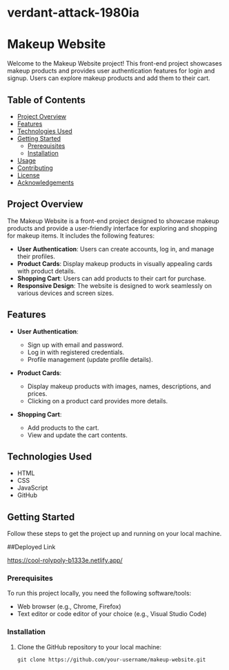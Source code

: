 # verdant-attack-1980ia

# Makeup Website

Welcome to the Makeup Website project! This front-end project showcases makeup products and provides user authentication features for login and signup. Users can explore makeup products and add them to their cart.

## Table of Contents

- [Project Overview](#project-overview)
- [Features](#features)
- [Technologies Used](#technologies-used)
- [Getting Started](#getting-started)
  - [Prerequisites](#prerequisites)
  - [Installation](#installation)
- [Usage](#usage)
- [Contributing](#contributing)
- [License](#license)
- [Acknowledgements](#acknowledgements)

## Project Overview

The Makeup Website is a front-end project designed to showcase makeup products and provide a user-friendly interface for exploring and shopping for makeup items. It includes the following features:

- **User Authentication**: Users can create accounts, log in, and manage their profiles.
- **Product Cards**: Display makeup products in visually appealing cards with product details.
- **Shopping Cart**: Users can add products to their cart for purchase.
- **Responsive Design**: The website is designed to work seamlessly on various devices and screen sizes.

## Features

- **User Authentication**:
  - Sign up with email and password.
  - Log in with registered credentials.
  - Profile management (update profile details).

- **Product Cards**:
  - Display makeup products with images, names, descriptions, and prices.
  - Clicking on a product card provides more details.

- **Shopping Cart**:
  - Add products to the cart.
  - View and update the cart contents.

## Technologies Used

- HTML
- CSS
- JavaScript
- GitHub

## Getting Started

Follow these steps to get the project up and running on your local machine.


##Deployed Link

   https://cool-rolypoly-b1333e.netlify.app/

### Prerequisites

To run this project locally, you need the following software/tools:

- Web browser (e.g., Chrome, Firefox)
- Text editor or code editor of your choice (e.g., Visual Studio Code)

### Installation

1. Clone the GitHub repository to your local machine:

   ```shell
   git clone https://github.com/your-username/makeup-website.git
